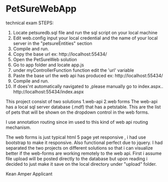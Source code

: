 
# PetSureWebApp
technical exam
STEPS:
  1. Locate petsuredb.sql file and run the sql script on your local machine
  2. Edit web.config input your local credential and the name of your local server in the "petsureEntities" section
  3. Compile and run.
  4. Copy the base url ex: http://localhost:55434/
  5. Open the PetSureWeb solution
  6. Go to app folder and locate app.js
  7. under myControllerFunction function edit the 'url' variable 
  8. Paste the base url the web api has produced  ex: http://localhost:55434/
  9. Compile and run.
  10. If does'nt automatically navigated to ,please manually go to index.aspx.. http://localhost:55434/index.aspx
  
This project consist of two solutions 
1.web-api
2.web forms
The web-api has a local sql server database (.mdf) that has a petstable. This are the list of pets that will be shown on
the dropdown control in the web forms.

I use annotation routing since im used to this kind of web api routing mechanism.

The web forms is just typical html 5 page yet responsive , i had use bootstrap to make it responsive.
Also functional perfect due to jquery.
I had separated the two projects on different solutions so that i can visualize better if the web-forms are working remotely 
to the web api.
First i assume file upload will be posted directly to the database but upon reading i decided to just make it
save on the local directory under "upload" folder.


Kean Amper 
Applicant
